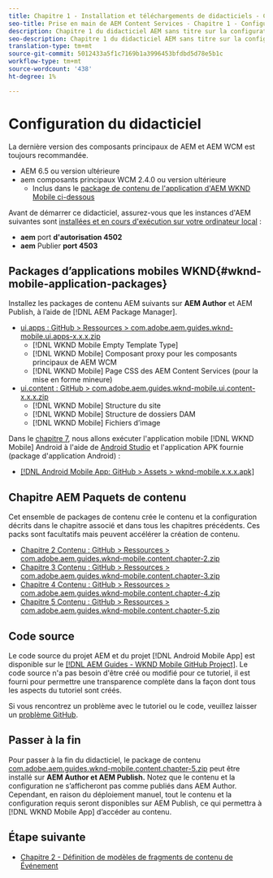 ```yaml
---
title: Chapitre 1 - Installation et téléchargements de didacticiels - Content Services
seo-title: Prise en main de AEM Content Services - Chapitre 1 - Configuration des didacticiels
description: Chapitre 1 du didacticiel AEM sans titre sur la configuration de la ligne de base pour l’instance AEM pour le didacticiel.
seo-description: Chapitre 1 du didacticiel AEM sans titre sur la configuration de la ligne de base pour l’instance AEM pour le didacticiel.
translation-type: tm+mt
source-git-commit: 5012433a5f1c7169b1a3996453bfdbd5d78e5b1c
workflow-type: tm+mt
source-wordcount: '438'
ht-degree: 1%

---
```



# Configuration du didacticiel

La dernière version des composants principaux de AEM et AEM WCM est toujours recommandée.

* AEM 6.5  ou version ultérieure
* aem composants principaux WCM 2.4.0 ou version ultérieure
   * Inclus dans le [package de contenu de l&#39;application d&#39;AEM WKND Mobile ci-dessous](#wknd-mobile-application-packages)

Avant de démarrer ce didacticiel, assurez-vous que les instances d&#39;AEM suivantes sont [installées et en cours d&#39;exécution sur votre ordinateur local](https://helpx.adobe.com/experience-manager/6-5/sites/deploying/using/deploy.html#Default%20Local%20Install) :

* **aem** port  **d&#39;autorisation 4502**
* **aem** Publier  **port 4503**

## Packages d’applications mobiles WKND{#wknd-mobile-application-packages}

Installez les packages de contenu AEM suivants sur **AEM Author** et AEM Publish, à l’aide de [!DNL AEM Package Manager].

* [ui.apps : GitHub > Ressources > com.adobe.aem.guides.wknd-mobile.ui.apps-x.x.x.zip](https://github.com/adobe/aem-guides-wknd-mobile/releases/latest)
   * [!DNL WKND Mobile Empty Template Type]
   * [!DNL WKND Mobile] Composant proxy pour les composants principaux de AEM WCM
   * [!DNL WKND Mobile] Page CSS des AEM Content Services (pour la mise en forme mineure)
* [ui.content : GitHub > com.adobe.aem.guides.wknd-mobile.ui.content-x.x.x.zip](https://github.com/adobe/aem-guides-wknd-mobile/releases/latest)
   * [!DNL WKND Mobile] Structure du site
   * [!DNL WKND Mobile] Structure de dossiers DAM
   * [!DNL WKND Mobile] Fichiers d’image

Dans le [chapitre 7](./chapter-7.md), nous allons exécuter l&#39;application mobile [!DNL WKND Mobile] Android à l&#39;aide de [Android Studio](https://developer.android.com/studio) et l&#39;application APK fournie (package d&#39;application Android) :

* [[!DNL Android Mobile App: GitHub > Assets > wknd-mobile.x.x.x.apk]](https://github.com/adobe/aem-guides-wknd-mobile/releases/latest)

## Chapitre AEM Paquets de contenu

Cet ensemble de packages de contenu crée le contenu et la configuration décrits dans le chapitre associé et dans tous les chapitres précédents. Ces packs sont facultatifs mais peuvent accélérer la création de contenu.

* [Chapitre 2 Contenu : GitHub > Ressources > com.adobe.aem.guides.wknd-mobile.content.chapter-2.zip](https://github.com/adobe/aem-guides-wknd-mobile/releases/latest)
* [Chapitre 3 Contenu : GitHub > Ressources > com.adobe.aem.guides.wknd-mobile.content.chapter-3.zip](https://github.com/adobe/aem-guides-wknd-mobile/releases/latest)
* [Chapitre 4 Contenu : GitHub > Ressources > com.adobe.aem.guides.wknd-mobile.content.chapter-4.zip](https://github.com/adobe/aem-guides-wknd-mobile/releases/latest)
* [Chapitre 5 Contenu : GitHub > Ressources > com.adobe.aem.guides.wknd-mobile.content.chapter-5.zip](https://github.com/adobe/aem-guides-wknd-mobile/releases/latest)

## Code source

Le code source du projet AEM et du projet [!DNL Android Mobile App] est disponible sur le [[!DNL AEM Guides - WKND Mobile GitHub Project]](https://github.com/adobe/aem-guides-wknd-mobile). Le code source n&#39;a pas besoin d&#39;être créé ou modifié pour ce tutoriel, il est fourni pour permettre une transparence complète dans la façon dont tous les aspects du tutoriel sont créés.

Si vous rencontrez un problème avec le tutoriel ou le code, veuillez laisser un [problème GitHub](https://github.com/adobe/aem-guides-wknd-mobile/issues).

## Passer à la fin

Pour passer à la fin du didacticiel, le package de contenu [com.adobe.aem.guides.wknd-mobile.content.chapter-5.zip](https://github.com/adobe/aem-guides-wknd-mobile/releases/latest) peut être installé sur **AEM Author et AEM Publish.** Notez que le contenu et la configuration ne s’afficheront pas comme publiés dans AEM Author. Cependant, en raison du déploiement manuel, tout le contenu et la configuration requis seront disponibles sur AEM Publish, ce qui permettra à [!DNL WKND Mobile App] d’accéder au contenu.


## Étape suivante

* [Chapitre 2 - Définition de modèles de fragments de contenu de Événement](./chapter-2.md)
